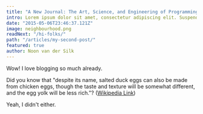 ```yaml
---
title: "A New Journal: The Art, Science, and Engineering of Programming"
intro: Lorem ipsum dolor sit amet, consectetur adipiscing elit. Suspendisse enim mi, vulputate nec tincidunt quis, finibus id ex. Quisque venenatis rhoncus odio, eu ornare tortor pretium sit amet. Sed tincidunt maximus felis a dictum. Donec eu vestibulum sapien. Ut tempus id enim ut auctor. Suspendisse congue lacus ultrices tellus faucibus semper.
date: "2015-05-06T23:46:37.121Z"
image: neighbourhood.png
readNext: "/hi-folks/"
path: "/articles/my-second-post/"
featured: true
author: Noon van der Silk
---
```


Wow! I love blogging so much already.

Did you know that "despite its name, salted duck eggs can also be made from chicken eggs, though the taste and texture will be somewhat different, and the egg yolk will be less rich."? ([Wikipedia Link](http://en.wikipedia.org/wiki/Salted_duck_egg))

Yeah, I didn't either.
